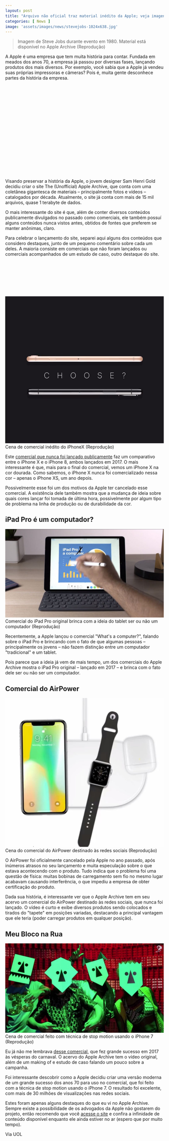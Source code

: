 ```yaml
---
layout: post
title: "Arquivo não oficial traz material inédito da Apple; veja imagens raras"
categories: [ News ]
image: 'assets/images/news/stevejobs-1024x638.jpg'
---
```


> Imagem de Steve Jobs durante evento em 1980. Material está disponível no Apple Archive (Reprodução)

A Apple é uma empresa que tem muita história para contar. Fundada em meados dos anos 70, a empresa já passou por diversas fases, lançando produtos dos mais diversos. Por exemplo, você sabia que a Apple já vendeu suas próprias impressoras e câmeras? Pois é, muita gente desconhece partes da história da empresa.

<!-- QUADRADO -->
<script async src="//pagead2.googlesyndication.com/pagead/js/adsbygoogle.js"></script>
<ins class="adsbygoogle"
style="display:inline-block;width:336px;height:280px"
data-ad-client="ca-pub-2838251107855362"
data-ad-slot="5351066970"></ins>
<script>
(adsbygoogle = window.adsbygoogle || []).push({});
</script>

Visando preservar a história da Apple, o jovem designer Sam Henri Gold decidiu criar o site The (Unofficial) Apple Archive, que conta com uma coletânea gigantesca de materiais – principalmente fotos e vídeos – catalogados por década. Atualmente, o site já conta com mais de 15 mil arquivos, quase 1 terabyte de dados.

O mais interessante do site é que, além de conter diversos conteúdos publicamente divulgados no passado como comerciais, ele também possuí alguns conteúdos nunca vistos antes, obtidos de fontes que preferem se manter anônimas, claro.

Para celebrar o lançamento do site, separei aqui alguns dos conteúdos que considero destaques, junto de um pequeno comentário sobre cada um deles. A maioria consiste em comerciais que não foram lançados ou comerciais acompanhados de um estudo de caso, outro destaque do site.

<!-- MINI ANÚNCIO -->
<script async src="//pagead2.googlesyndication.com/pagead/js/adsbygoogle.js"></script>
<!-- Games Root -->
<ins class="adsbygoogle"
style="display:inline-block;width:730px;height:95px"
data-ad-client="ca-pub-2838251107855362"
data-ad-slot="5351066970"></ins>
<script>
(adsbygoogle = window.adsbygoogle || []).push({});
</script>

![iPhone](/assets/images/news/iphonecomercial1.jpg)
Cena de comercial inédito do iPhoneX (Reprodução)

Este [comercial que nunca foi lançado publicamente](https://www.applearchive.org/2017-feed/iphone-8-vs-x-which-is-right-unreleased) faz um comparativo entre o iPhone X e o iPhone 8, ambos lançados em 2017. O mais interessante é que, mais para o final do comercial, vemos um iPhone X na cor dourada. Como sabemos, o iPhone X nunca foi comercializado nessa cor – apenas o iPhone XS, um ano depois.

Possivelmente esse foi um dos motivos da Apple ter cancelado esse comercial. A existência dele também mostra que a mudança de ideia sobre quais cores lançar foi tomada de última hora, possivelmente por algum tipo de problema na linha de produção ou de durabilidade da cor.

<!-- RETANGULO LARGO 2 -->
<script async src="//pagead2.googlesyndication.com/pagead/js/adsbygoogle.js"></script>
<ins class="adsbygoogle"
style="display:block; text-align:center;"
data-ad-layout="in-article"
data-ad-format="fluid"
data-ad-client="ca-pub-2838251107855362"
data-ad-slot="8549252987"></ins>
<script>
(adsbygoogle = window.adsbygoogle || []).push({});
</script>

## iPad Pro é um computador?
![iPad](/assets/images/news/ipadcomercial-1024x572.jpg)
Comercial do iPad Pro original brinca com a ideia do tablet ser ou não um computador (Reprodução)

Recentemente, a Apple lançou o comercial "What's a computer?", falando sobre o iPad Pro e brincando com o fato de que algumas pessoas – principalmente os jovens – não fazem distinção entre um computador "tradicional" e um tablet.

Pois parece que a ideia já vem de mais tempo, um dos comerciais do Apple Archive mostra o iPad Pro original – lançado em 2017 – e brinca com o fato dele ser ou não ser um computador.

<!-- RETANGULO LARGO -->
<script async src="https://pagead2.googlesyndication.com/pagead/js/adsbygoogle.js"></script>
<!-- Informat -->
<ins class="adsbygoogle"
style="display:block"
data-ad-client="ca-pub-2838251107855362"
data-ad-slot="2327980059"
data-ad-format="auto"
data-full-width-responsive="true"></ins>
<script>
(adsbygoogle = window.adsbygoogle || []).push({});
</script>

## Comercial do AirPower
![AirPower](/assets/images/news/airprocomercialll.jpg)
Cena do comercial do AirPower destinado às redes sociais (Reprodução)

O AirPower foi oficialmente cancelado pela Apple no ano passado, após inúmeros atrasos no seu lançamento e muita especulação sobre o que estava acontecendo com o produto. Tudo indica que o problema foi uma questão de física: muitas bobinas de carregamento sem fio no mesmo lugar acabavam causando interferência, o que impediu a empresa de obter certificação do produto.

Dada sua história, é interessante ver que o Apple Archive tem em seu acervo um comercial do AirPower destinado às redes sociais, que nunca foi lançado. O vídeo é curto e exibe diversos produtos sendo colocados e tirados do "tapete" em posições variadas, destacando a principal vantagem que ele teria (poder carregar produtos em qualquer posição).

## Meu Bloco na Rua
![AirPower](/assets/images/news/comercialapple-1024x576.jpg)
Cena de comercial feito com técnica de stop motion usando o iPhone 7 (Reprodução)

Eu já não me lembrava [desse comercial](https://www.applearchive.org/2017-feed/meu-bloco-na-rua-shot-on-iphone-7), que fez grande sucesso em 2017 às vésperas do carnaval. O acervo do Apple Archive tem o vídeo original, além de um making of e estudo de caso falando um pouco sobre a campanha.

Foi interessante descobrir como a Apple decidiu criar uma versão moderna de um grande sucesso dos anos 70 para uso no comercial, que foi feito com a técnica de stop motion usando o iPhone 7. O resultado foi excelente, com mais de 30 milhões de visualizações nas redes sociais.

Estes foram apenas alguns destaques do que eu vi no Apple Archive. Sempre existe a possibilidade de os advogados da Apple não gostarem do projeto, então recomendo que você [acesse o site](https://www.applearchive.org/) e confira a infinidade de conteúdo disponível enquanto ele ainda estiver no ar (espero que por muito tempo).

Via UOL
